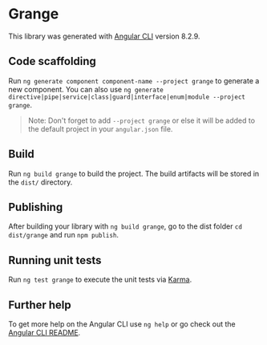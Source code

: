 # Grange

This library was generated with [Angular CLI](https://github.com/angular/angular-cli) version 8.2.9.

## Code scaffolding

Run `ng generate component component-name --project grange` to generate a new component. You can also use `ng generate directive|pipe|service|class|guard|interface|enum|module --project grange`.
> Note: Don't forget to add `--project grange` or else it will be added to the default project in your `angular.json` file. 

## Build

Run `ng build grange` to build the project. The build artifacts will be stored in the `dist/` directory.

## Publishing

After building your library with `ng build grange`, go to the dist folder `cd dist/grange` and run `npm publish`.

## Running unit tests

Run `ng test grange` to execute the unit tests via [Karma](https://karma-runner.github.io).

## Further help

To get more help on the Angular CLI use `ng help` or go check out the [Angular CLI README](https://github.com/angular/angular-cli/blob/master/README.md).
